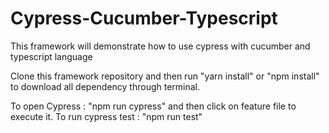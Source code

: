 # Cypress-Cucumber-Typescript
This framework will demonstrate how to use cypress with cucumber and typescript language

Clone this framework repository and then run "yarn install" or "npm install" to download all dependency through terminal.

To open Cypress : "npm run cypress" and then click on feature file to execute it.
To run cypress test : "npm run test"
